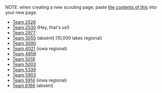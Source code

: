 NOTE: when creating a new scouting page, paste [the contents of this](./Generic-Scouting-Form) into your new page.

- [Team 2526](./t2526)
- [Team 2530](./t2530) (Hey, that's us!)
- [Team 2977](./t2977)
- [Team 3055](./t3055) (absent) (10,000 lakes regional)
- [Team 3090](./t3090)
- [Team 4021](./t4021) (iowa regional)
- [Team 4859](./t4859)
- [Team 5019](./t5019)
- [Team 5003](./t5003)
- [Team 5339](./t5339)
- [Team 5903](./t5903)
- [Team 5914](./t5914) (iowa regional)
- [Team 6166](./t6166) (absent)

